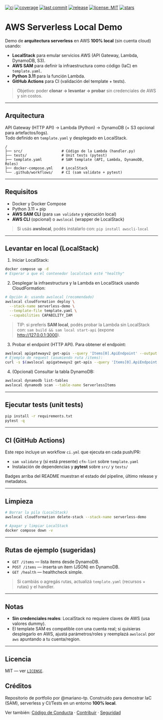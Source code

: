 [![ci](https://img.shields.io/github/actions/workflow/status/mariano-tp/aws-serverless-local-demo/ci.yml?branch=main&label=ci&style=flat-square)](https://github.com/mariano-tp/aws-serverless-local-demo/actions/workflows/ci.yml)
[![coverage](https://raw.githubusercontent.com/mariano-tp/ml-mini-pipeline/main/badges/coverage.svg)](./badges/coverage.svg)
[![last commit](https://img.shields.io/github/last-commit/mariano-tp/aws-serverless-local-demo?style=flat-square)](https://github.com/mariano-tp/aws-serverless-local-demo/commits/main)
[![release](https://img.shields.io/github/v/release/mariano-tp/aws-serverless-local-demo?display_name=tag&style=flat-square)](https://github.com/mariano-tp/aws-serverless-local-demo/releases)
[![license: MIT](https://img.shields.io/badge/license-MIT-green?style=flat-square)](./LICENSE)
[![stars](https://img.shields.io/github/stars/mariano-tp/aws-serverless-local-demo?style=flat-square)](https://github.com/mariano-tp/aws-serverless-local-demo/stargazers)

# AWS Serverless Local Demo

Demo de **arquitectura serverless** en AWS **100% local** (sin cuenta cloud) usando:

- **LocalStack** para emular servicios AWS (API Gateway, Lambda, DynamoDB, S3).
- **AWS SAM** para definir la infraestructura como código (IaC) en `template.yaml`.
- **Python 3.11** para la función Lambda.
- **GitHub Actions** para CI (validación del template + tests).

> Objetivo: poder **clonar → levantar → probar** sin credenciales de AWS y sin costos.

---

## Arquitectura

API Gateway (HTTP API) → Lambda (Python) → DynamoDB (+ S3 opcional para artefactos/logs).  
Todo definido en `template.yaml` y desplegado en LocalStack.

```
/
├── src/                  # Código de la Lambda (handler.py)
├── tests/                # Unit tests (pytest)
├── template.yaml         # SAM template (API, Lambda, DynamoDB, Roles)
├── docker-compose.yml    # LocalStack
└── .github/workflows/    # CI (sam validate + pytest)
```

---

## Requisitos

- Docker y Docker Compose
- Python 3.11 + pip
- **AWS SAM CLI** (para `sam validate` y ejecución local)
- **AWS CLI** (opcional) o `awslocal` (wrapper de LocalStack)

> Si usás **awslocal**, podés instalarlo con: `pip install awscli-local`

---

## Levantar en local (LocalStack)

1) Iniciar LocalStack:

```bash
docker compose up -d
# Esperar a que el contenedor localstack esté "healthy"
```

2) Desplegar la infraestructura y la Lambda en LocalStack usando CloudFormation:

```bash
# Opción A: usando awslocal (recomendado)
awslocal cloudformation deploy \
  --stack-name serverless-demo \
  --template-file template.yaml \
  --capabilities CAPABILITY_IAM
```

> TIP: si preferís **SAM local**, podés probar la Lambda sin LocalStack con:
> `sam build && sam local start-api` (expone http://127.0.0.1:3000).

3) Probar el endpoint (HTTP API). Para obtener el endpoint:

```bash
awslocal apigatewayv2 get-apis --query 'Items[0].ApiEndpoint' --output text
# Ejemplo de request (asumiendo ruta /items):
curl -s $(awslocal apigatewayv2 get-apis --query 'Items[0].ApiEndpoint' --output text)/items | jq
```

4) (Opcional) Consultar la tabla DynamoDB:

```bash
awslocal dynamodb list-tables
awslocal dynamodb scan --table-name ServerlessItems
```

---

## Ejecutar tests (unit tests)

```bash
pip install -r requirements.txt
pytest -q
```

---

## CI (GitHub Actions)

Este repo incluye un workflow `ci.yml` que ejecuta en cada push/PR:

- `sam validate` y (si está presente) `cfn-lint` sobre `template.yaml`  
- Instalación de dependencias y **pytest** sobre `src/` y `tests/`

Badges arriba del README muestran el estado del pipeline, último release y metadatos.

---

## Limpieza

```bash
# Borrar la pila (LocalStack)
awslocal cloudformation delete-stack --stack-name serverless-demo

# Apagar y limpiar LocalStack
docker compose down -v
```

---

## Rutas de ejemplo (sugeridas)

- `GET /items` — lista items desde DynamoDB.
- `POST /items` — inserta un item (JSON) en DynamoDB.
- `GET /health` — healthcheck simple.

> Si cambiás o agregás rutas, actualizá `template.yaml` (recursos + rutas) y el handler.

---

## Notas

- **Sin credenciales reales**: LocalStack no requiere claves de AWS (usa valores dummy).
- El template SAM es compatible con una cuenta real; si quisieras desplegarlo en AWS,
  ajustá parámetros/roles y reemplazá `awslocal` por `aws` apuntando a tu cuenta/region.

---

## Licencia

MIT — ver [`LICENSE`](./LICENSE).

## Créditos

Repositorio de portfolio por @mariano-tp. Construido para demostrar IaC (SAM), serverless y CI/Tests en un entorno **100% local**.

Ver también: [Código de Conducta](./CODE_OF_CONDUCT.md) · [Contribuir](./CONTRIBUTING.md) · [Seguridad](./SECURITY.md)
